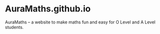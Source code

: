 # AuraMaths.github.io
AuraMaths – a website to make maths fun and easy for O Level and A Level students.
